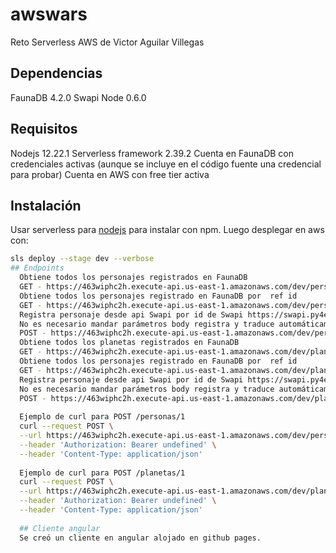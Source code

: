 # awswars
Reto Serverless AWS de Victor Aguilar Villegas
## Dependencias
FaunaDB 4.2.0
Swapi Node 0.6.0
## Requisitos
Nodejs 12.22.1
Serverless framework 2.39.2
Cuenta en FaunaDB con credenciales activas (aunque se incluye en el código fuente una credencial para probar)
Cuenta en AWS con free tier activa
## Instalación
Usar serverless para [nodejs](https://www.npmjs.com/package/serverless) para instalar con npm.
Luego desplegar en aws con:
```bash
sls deploy --stage dev --verbose
## Endpoints
  Obtiene todos los personajes registrados en FaunaDB
  GET - https://463wiphc2h.execute-api.us-east-1.amazonaws.com/dev/personas
  Obtiene todos los personajes registrado en FaunaDB por  ref id
  GET - https://463wiphc2h.execute-api.us-east-1.amazonaws.com/dev/personas/{id}
  Registra personaje desde api Swapi por id de Swapi https://swapi.py4e.com/api/people/5 registrando en FaunaDB con keys en español
  No es necesario mandar parámetros body registra y traduce automáticamente según id de Swapi ingresado
  POST - https://463wiphc2h.execute-api.us-east-1.amazonaws.com/dev/personas/{id}
  Obtiene todos los planetas registrados en FaunaDB
  GET - https://463wiphc2h.execute-api.us-east-1.amazonaws.com/dev/planetas
  Obtiene todos los personajes registrado en FaunaDB por  ref id
  GET - https://463wiphc2h.execute-api.us-east-1.amazonaws.com/dev/planetas/{id}
  Registra personaje desde api Swapi por id de Swapi https://swapi.py4e.com/api/planets/5 registrando en FaunaDB con keys en español
  No es necesario mandar parámetros body registra y traduce automáticamente según id de Swapi ingresado
  POST - https://463wiphc2h.execute-api.us-east-1.amazonaws.com/dev/planetas/{id}
  
  Ejemplo de curl para POST /personas/1
  curl --request POST \
  --url https://463wiphc2h.execute-api.us-east-1.amazonaws.com/dev/personas/6 \
  --header 'Authorization: Bearer undefined' \
  --header 'Content-Type: application/json'
  
  Ejemplo de curl para POST /planetas/1
  curl --request POST \
  --url https://463wiphc2h.execute-api.us-east-1.amazonaws.com/dev/planetas/6 \
  --header 'Authorization: Bearer undefined' \
  --header 'Content-Type: application/json'
  
  ## Cliente angular
  Se creó un cliente en angular alojado en github pages.
